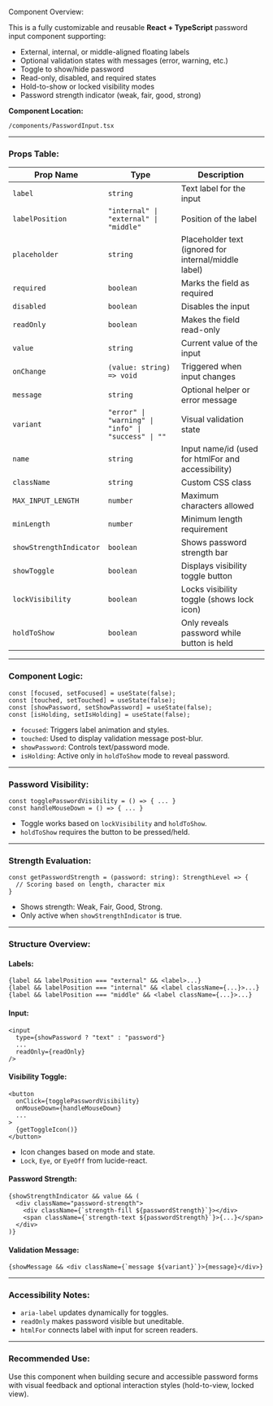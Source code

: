 Component Overview:

This is a fully customizable and reusable **React + TypeScript** password input component supporting:
- External, internal, or middle-aligned floating labels
- Optional validation states with messages (error, warning, etc.)
- Toggle to show/hide password
- Read-only, disabled, and required states
- Hold-to-show or locked visibility modes
- Password strength indicator (weak, fair, good, strong)

**Component Location:**
```
/components/PasswordInput.tsx
```

---

### Props Table:

| Prop Name            | Type                                                  | Description                                                    |
|----------------------|-------------------------------------------------------|----------------------------------------------------------------|
| `label`              | `string`                                              | Text label for the input                                       |
| `labelPosition`      | `"internal" \| "external" \| "middle"`               | Position of the label                                          |
| `placeholder`        | `string`                                              | Placeholder text (ignored for internal/middle label)           |
| `required`           | `boolean`                                             | Marks the field as required                                    |
| `disabled`           | `boolean`                                             | Disables the input                                             |
| `readOnly`           | `boolean`                                             | Makes the field read-only                                      |
| `value`              | `string`                                              | Current value of the input                                     |
| `onChange`           | `(value: string) => void`                             | Triggered when input changes                                   |
| `message`            | `string`                                              | Optional helper or error message                               |
| `variant`            | `"error" \| "warning" \| "info" \| "success" \| ""` | Visual validation state                                        |
| `name`               | `string`                                              | Input name/id (used for htmlFor and accessibility)             |
| `className`          | `string`                                              | Custom CSS class                                               |
| `MAX_INPUT_LENGTH`   | `number`                                              | Maximum characters allowed                                     |
| `minLength`          | `number`                                              | Minimum length requirement                                     |
| `showStrengthIndicator` | `boolean`                                          | Shows password strength bar                                    |
| `showToggle`         | `boolean`                                             | Displays visibility toggle button                              |
| `lockVisibility`     | `boolean`                                             | Locks visibility toggle (shows lock icon)                      |
| `holdToShow`         | `boolean`                                             | Only reveals password while button is held                     |

---

### Component Logic:

```tsx
const [focused, setFocused] = useState(false);
const [touched, setTouched] = useState(false);
const [showPassword, setShowPassword] = useState(false);
const [isHolding, setIsHolding] = useState(false);
```
- `focused`: Triggers label animation and styles.
- `touched`: Used to display validation message post-blur.
- `showPassword`: Controls text/password mode.
- `isHolding`: Active only in `holdToShow` mode to reveal password.

---

### Password Visibility:

```tsx
const togglePasswordVisibility = () => { ... }
const handleMouseDown = () => { ... }
```
- Toggle works based on `lockVisibility` and `holdToShow`.
- `holdToShow` requires the button to be pressed/held.

---

### Strength Evaluation:

```tsx
const getPasswordStrength = (password: string): StrengthLevel => {
  // Scoring based on length, character mix
}
```
- Shows strength: Weak, Fair, Good, Strong.
- Only active when `showStrengthIndicator` is true.

---

### Structure Overview:

#### Labels:
```tsx
{label && labelPosition === "external" && <label>...}
{label && labelPosition === "internal" && <label className={...}>...}
{label && labelPosition === "middle" && <label className={...}>...}
```

#### Input:
```tsx
<input
  type={showPassword ? "text" : "password"}
  ...
  readOnly={readOnly}
/>
```

#### Visibility Toggle:
```tsx
<button
  onClick={togglePasswordVisibility}
  onMouseDown={handleMouseDown}
  ...
>
  {getToggleIcon()}
</button>
```
- Icon changes based on mode and state.
- `Lock`, `Eye`, or `EyeOff` from lucide-react.

#### Password Strength:
```tsx
{showStrengthIndicator && value && (
  <div className="password-strength">
    <div className={`strength-fill ${passwordStrength}`}></div>
    <span className={`strength-text ${passwordStrength}`}>{...}</span>
  </div>
)}
```

#### Validation Message:
```tsx
{showMessage && <div className={`message ${variant}`}>{message}</div>}
```

---

### Accessibility Notes:
- `aria-label` updates dynamically for toggles.
- `readOnly` makes password visible but uneditable.
- `htmlFor` connects label with input for screen readers.

---

### Recommended Use:
Use this component when building secure and accessible password forms with visual feedback and optional interaction styles (hold-to-view, locked view).

